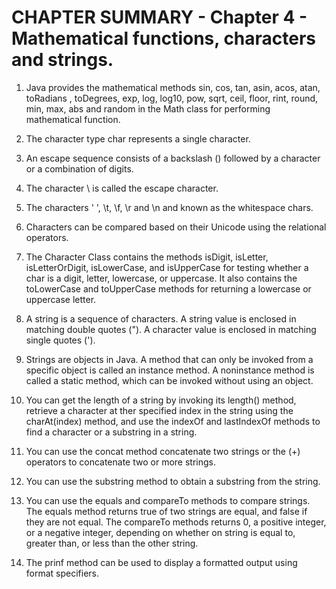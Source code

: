 # CHAPTER SUMMARY - Chapter 4 - Mathematical functions, characters and strings.
1. Java provides the mathematical methods sin, cos, tan, asin, acos, atan, toRadians
, toDegrees, exp, log, log10, pow, sqrt, ceil, floor, rint, round, min, max, abs
and random in the Math class for performing mathematical function.

2. The character type char represents a single character.

3. An escape sequence consists of a backslash (\) followed by a character
or a combination of digits.

4. The character \ is called the escape character.

5. The characters ' ', \t, \f, \r and \n and known as the whitespace chars.

6. Characters can be compared based on their Unicode using the relational operators.

7. The Character Class contains the methods isDigit, isLetter, isLetterOrDigit,
isLowerCase, and isUpperCase for testing whether a char is a digit, letter,
lowercase, or uppercase. It also contains the toLowerCase and toUpperCase methods
for returning a lowercase or uppercase letter.

8. A string is a sequence of characters. A string value is enclosed in matching double
quotes ("). A character value is enclosed in matching single quotes (').

9. Strings are objects in Java. A method that can only be invoked from a specific
object is called an instance method. A noninstance method is called a static method,
which can be invoked without using an object.

10. You can get the length of a string by invoking its length() method, retrieve
a character at ther specified index in the string using the charAt(index) method,
and use the indexOf and lastIndexOf methods to find a character or a substring in
a string.

11. You can use the concat method concatenate two strings or the (+) operators
to concatenate two or more strings.

12. You can use the substring method to obtain a substring from the string.

13. You can use the equals and compareTo methods to compare strings.
The equals method returns true of two strings are equal, and false if they are not equal.
The compareTo methods returns 0, a positive integer, or a negative integer,
depending on whether on string is equal to, greater than, or less than the other string.

14. The prinf method can be used to display a formatted output using format specifiers.

